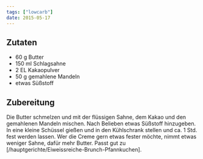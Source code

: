 ```yaml
---
tags: ["lowcarb"]
date: 2015-05-17
---
```


## Zutaten
- 60 g      Butter
- 150 ml    Schlagsahne
- 2 EL      Kakaopulver
- 50 g      gemahlene Mandeln
- etwas Süßstoff

## Zubereitung
Die Butter schmelzen und mit der flüssigen Sahne, dem Kakao und den gemahlenen Mandeln mischen. Nach Belieben etwas Süßstoff hinzugeben. In eine kleine Schüssel gießen und in den Kühlschrank stellen und ca. 1 Std. fest werden lassen.
Wer die Creme gern etwas fester möchte, nimmt etwas weniger Sahne, dafür mehr Butter. Passt gut zu [/hauptgerichte/Eiweissreiche-Brunch-Pfannkuchen].
